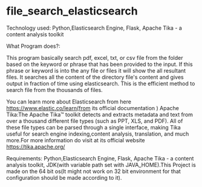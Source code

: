 # file_search_elasticsearch

Technology used: Python,Elasticsearch Engine, Flask, Apache Tika - a content analysis toolkit

What Program does?: 

This program basically search pdf, excel, txt, or csv file from the folder based on the keyword or phrase that has been provided to the input. If this phrase or keyword is into the any file or files it will show the all resultant files. It searches all the content of the directory file's content and gives output in fraction of time using elasticsearch. This is the efficient method to search file from the thousands of files.

You can learn more about Elasticsearch from here https://www.elastic.co/learn(from its official documentation )
Apache Tika:The Apache Tika™ toolkit detects and extracts metadata and text from over a thousand different file types (such as PPT, XLS, and PDF). All of these file types can be parsed through a single interface, making Tika useful for search engine indexing,content analysis, translation, and much more.For more information do visit at its official website https://tika.apache.org/ 

Requirements:
        Python,Elasticsearch Engine, Flask, Apache Tika - a content analysis toolkit, JDK(with variable path set with JAVA_HOME).This Project is made on the 64 bit os(It might not work on 32 bit environment for that configuration should be made according to it).
